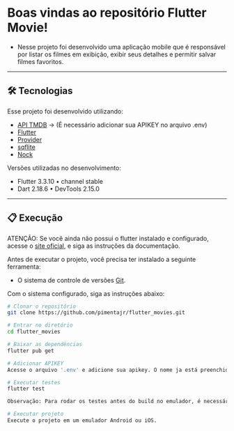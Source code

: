 # Boas vindas ao repositório Flutter Movie!

- Nesse projeto foi desenvolvido uma aplicação mobile que é responsável por listar os filmes em exibição, exibir seus detalhes e permitir salvar filmes favoritos.

---

## 🛠 Tecnologias

Esse projeto foi desenvolvido utilizando:

* [API TMDB](https://developers.themoviedb.org/3/getting-started/introduction) -> (É necessário adicionar sua APIKEY no arquivo .env)
* [Flutter](https://flutter.dev/)
* [Provider](https://pub.dev/packages/provider/)
* [sqflite](https://pub.dev/packages/sqflite/)
* [Nock](https://pub.dev/packages/nock)

Versões utilizadas no desenvolvimento:

* Flutter 3.3.10 • channel stable
* Dart 2.18.6 • DevTools 2.15.0

---

## 📋 Execução

ATENÇÃO: Se você ainda não possui o flutter instalado e configurado, acesse o [site oficial](https://docs.flutter.dev/get-started/install), e siga as instruções da documentação.

Antes de executar o projeto, você precisa ter instalado a seguinte ferramenta:

* O sistema de controle de versões [Git](https://git-scm.com).

Com o sistema configurado, siga as instruções abaixo:

```bash
# Clonar o repositório
git clone https://github.com/pimentajr/flutter_movies.git

# Entrar no diretório
cd flutter_movies

# Baixar as dependências
flutter pub get

# Adicionar APIKEY
Acesse o arquivo '.env' e adicione sua apikey. O nome ja está preenchido no arquivo (APIKEY=).

# Executar testes
flutter test

Observação: Para rodar os testes antes do build no emulador, é necessário rodar o comando 'flutter build apk', caso contrário, poderá apresentar erros ao encontrar os arquivos do AppLocalizations.

# Executar projeto
Execute o projeto em um emulador Android ou iOS.
```